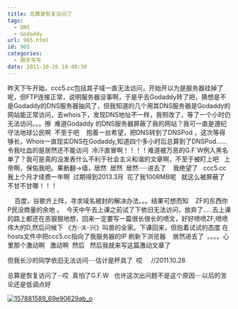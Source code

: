 ```yaml
---
title: 总算是恢复访问了
tags:
  - DNS
  - Godaddy
url: 965.html
id: 965
categories:
  - 随手写写
date: 2011-10-26 18:40:50
---
```


昨天下午开始，ccc5.cc包括其子域一直无法访问，开始开以为是服务器挂掉了呢，但FTP连接正常，说明服务器没事啊，于是乎去Godaddy转了把，猜想是不是Godaddy的DNS服务器抽风了，但我知道的几个用其DNS服务器是Godaddy的网站能正常访问，去whois下，发现DNS地址不一样，我照改了，等了一个小时仍无法访问。。。擦  难道Godaddy 的DNS服务器屏蔽了我的网站？我可一直是遵纪守法地球公民啊  不至于吧    抱着一丝希望，把DNS转到了DNSPod ，这次等得够长，Whois一直现实DNS在Godaddy,知道四个多小时后总算到了DNSPod......令我吐血的是居然还不能访问  冷汗直冒啊！！！！难道被万恶的G.F`W例入黑名单了？我可是真的没发表什么不利于社会主义和谐的文章啊，不至于被盯上吧   上帝啊，保佑我吧。果断翻→墙，居然  居然  居然·····进去了    我绝望了   ccc5.cc我上个月才续费一年啊  过期得到2013.3月  花了我100RMB呢   就这么被屏蔽了   不甘不甘哪！！！

    百度，谷歌齐上阵，寻求域名被封的解决办法。。。结果可想而知    ZF的东西你P民没商量的余地 。  今天中午去上课之前试了下依旧无法访问，放弃了.....去上课的路上都还在恶狠狠地想，回来一定要写一篇很长很长的喷文，好好喷喷ZF,喷喷伟大的D,然后问候下 《方··`滨`··兴》叫兽的全家。下课回来，但抱着试试的态度 在hosts文件中把ccc5.cc指向了我服务器的IP 刷新下浏览器    居然进去了  。。。。心里那个激动啊   激动啊  然后   然后我就来写这篇激动文章了

但我长沙的同学依旧无法访问····估计是杯具了  哎     //2011.10.28

总算是恢复访问了···哎  真怕了G.F.W   也许这次出问题不是这个原因····以后的言论还是低调点好 

[![](http://ccc5.cc/wp-content/uploads/2011/10/157881589_69e90629ab_o-300x206.png "157881589_69e90629ab_o")](http://ccc5.cc/wp-content/uploads/2011/10/157881589_69e90629ab_o.png)